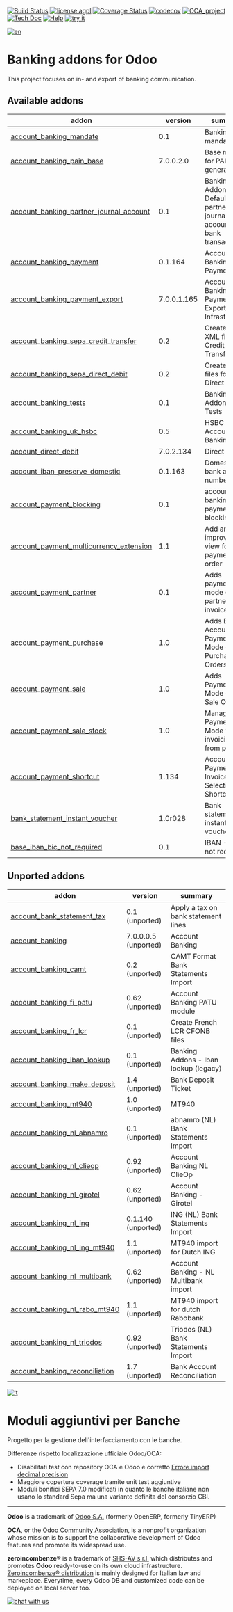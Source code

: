 [![Build Status](https://travis-ci.org/zeroincombenze/bank-payment.svg?branch=7.0)](https://travis-ci.org/zeroincombenze/bank-payment)
[![license agpl](https://img.shields.io/badge/licence-AGPL--3-blue.svg)](http://www.gnu.org/licenses/agpl-3.0.html)
[![Coverage Status](https://coveralls.io/repos/github/zeroincombenze/bank-payment/badge.svg?branch=7.0)](https://coveralls.io/github/zeroincombenze/bank-payment?branch=7.0)
[![codecov](https://codecov.io/gh/zeroincombenze/bank-payment/branch/7.0/graph/badge.svg)](https://codecov.io/gh/zeroincombenze/bank-payment/branch/7.0)
[![OCA_project](http://www.zeroincombenze.it/wp-content/uploads/ci-ct/prd/button-oca-7.svg)](https://github.com/OCA/bank-payment/tree/7.0)
[![Tech Doc](http://www.zeroincombenze.it/wp-content/uploads/ci-ct/prd/button-docs-7.svg)](http://wiki.zeroincombenze.org/en/Odoo/7.0/dev)
[![Help](http://www.zeroincombenze.it/wp-content/uploads/ci-ct/prd/button-help-7.svg)](http://wiki.zeroincombenze.org/en/Odoo/7.0/man/FI)
[![try it](http://www.zeroincombenze.it/wp-content/uploads/ci-ct/prd/button-try-it-7.svg)](http://erp7.zeroincombenze.it)


[![en](http://www.shs-av.com/wp-content/en_US.png)](http://wiki.zeroincombenze.org/it/Odoo/7.0/man)

Banking addons for Odoo
=======================

This project focuses on in- and export of banking communication.

[//]: # (addons)

Available addons
----------------

addon | version | summary
--- | --- | ---
[account_banking_mandate](account_banking_mandate/) | 0.1 | Banking mandates
[account_banking_pain_base](account_banking_pain_base/) | 7.0.0.2.0 | Base module for PAIN file generation
[account_banking_partner_journal_account](account_banking_partner_journal_account/) | 0.1 | Banking Addons - Default partner journal accounts for bank transactions
[account_banking_payment](account_banking_payment/) | 0.1.164 | Account Banking - Payments
[account_banking_payment_export](account_banking_payment_export/) | 7.0.0.1.165 | Account Banking - Payments Export Infrastructure
[account_banking_sepa_credit_transfer](account_banking_sepa_credit_transfer/) | 0.2 | Create SEPA XML files for Credit Transfers
[account_banking_sepa_direct_debit](account_banking_sepa_direct_debit/) | 0.2 | Create SEPA files for Direct Debit
[account_banking_tests](account_banking_tests/) | 0.1 | Banking Addons - Tests
[account_banking_uk_hsbc](account_banking_uk_hsbc/) | 0.5 | HSBC Account Banking
[account_direct_debit](account_direct_debit/) | 7.0.2.134 | Direct Debit
[account_iban_preserve_domestic](account_iban_preserve_domestic/) | 0.1.163 | Domestic bank account number
[account_payment_blocking](account_payment_blocking/) | 0.1 | account banking payment blocking
[account_payment_multicurrency_extension](account_payment_multicurrency_extension/) | 1.1 | Add an improved view for payment order
[account_payment_partner](account_payment_partner/) | 0.1 | Adds payment mode on partners and invoices
[account_payment_purchase](account_payment_purchase/) | 1.0 | Adds Bank Account and Payment Mode on Purchase Orders
[account_payment_sale](account_payment_sale/) | 1.0 | Adds Payment Mode on Sale Orders
[account_payment_sale_stock](account_payment_sale_stock/) | 1.0 | Manage Payment Mode when invoicing from picking
[account_payment_shortcut](account_payment_shortcut/) | 1.134 | Account Payment Invoice Selection Shortcut
[bank_statement_instant_voucher](bank_statement_instant_voucher/) | 1.0r028 | Bank statement instant voucher
[base_iban_bic_not_required](base_iban_bic_not_required/) | 0.1 | IBAN - Bic not required


Unported addons
---------------

addon | version | summary
--- | --- | ---
[account_bank_statement_tax](__unported__/account_bank_statement_tax/) | 0.1 (unported) | Apply a tax on bank statement lines
[account_banking](__unported__/account_banking/) | 7.0.0.0.5 (unported) | Account Banking
[account_banking_camt](__unported__/account_banking_camt/) | 0.2 (unported) | CAMT Format Bank Statements Import
[account_banking_fi_patu](__unported__/account_banking_fi_patu/) | 0.62 (unported) | Account Banking PATU module
[account_banking_fr_lcr](__unported__/account_banking_fr_lcr/) | 0.1 (unported) | Create French LCR CFONB files
[account_banking_iban_lookup](__unported__/account_banking_iban_lookup/) | 0.1 (unported) | Banking Addons - Iban lookup (legacy)
[account_banking_make_deposit](__unported__/account_banking_make_deposit/) | 1.4 (unported) | Bank Deposit Ticket
[account_banking_mt940](__unported__/account_banking_mt940/) | 1.0 (unported) | MT940
[account_banking_nl_abnamro](__unported__/account_banking_nl_abnamro/) | 0.1 (unported) | abnamro (NL) Bank Statements Import
[account_banking_nl_clieop](__unported__/account_banking_nl_clieop/) | 0.92 (unported) | Account Banking NL ClieOp
[account_banking_nl_girotel](__unported__/account_banking_nl_girotel/) | 0.62 (unported) | Account Banking - Girotel
[account_banking_nl_ing](__unported__/account_banking_nl_ing/) | 0.1.140 (unported) | ING (NL) Bank Statements Import
[account_banking_nl_ing_mt940](__unported__/account_banking_nl_ing_mt940/) | 1.1 (unported) | MT940 import for Dutch ING
[account_banking_nl_multibank](__unported__/account_banking_nl_multibank/) | 0.62 (unported) | Account Banking - NL Multibank import
[account_banking_nl_rabo_mt940](__unported__/account_banking_nl_rabo_mt940/) | 1.1 (unported) | MT940 import for dutch Rabobank
[account_banking_nl_triodos](__unported__/account_banking_nl_triodos/) | 0.92 (unported) | Triodos (NL) Bank Statements Import
[account_banking_reconciliation](account_banking_reconciliation/) | 1.7 (unported) | Bank Account Reconciliation

[//]: # (end addons)


[![it](http://www.shs-av.com/wp-content/it_IT.png)](http://wiki.zeroincombenze.org/it/Odoo/7.0/man)

Moduli aggiuntivi per Banche
============================

Progetto per la gestione dell'interfacciamento con le banche.

Differenze rispetto localizzazione ufficiale Odoo/OCA:

- Disabilitati test con repository OCA e Odoo e corretto [Errore import decimal precision](https://github.com/OCA/OCB/issues/629)
- Maggiore copertura coverage tramite unit test aggiuntive
- Moduli bonifici SEPA 7.0 modificati in quanto le banche italiane non usano lo standard Sepa ma una variante definita del consorzio CBI.

[//]: # (copyright)

----

**Odoo** is a trademark of [Odoo S.A.](https://www.odoo.com/) (formerly OpenERP, formerly TinyERP)

**OCA**, or the [Odoo Community Association](http://odoo-community.org/), is a nonprofit organization whose
mission is to support the collaborative development of Odoo features and
promote its widespread use.

**zeroincombenze®** is a trademark of [SHS-AV s.r.l.](http://www.shs-av.com/)
which distributes and promotes **Odoo** ready-to-use on its own cloud infrastructure.
[Zeroincombenze® distribution](http://wiki.zeroincombenze.org/en/Odoo)
is mainly designed for Italian law and markeplace.
Everytime, every Odoo DB and customized code can be deployed on local server too.

[//]: # (end copyright)


[![chat with us](https://www.shs-av.com/wp-content/chat_with_us.gif)](https://tawk.to/85d4f6e06e68dd4e358797643fe5ee67540e408b)
